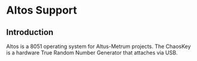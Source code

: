 Altos Support
=============

Introduction
------------

Altos is a 8051 operating system for Altus-Metrum projects.
The ChaosKey is a hardware True Random Number Generator that attaches via USB.
